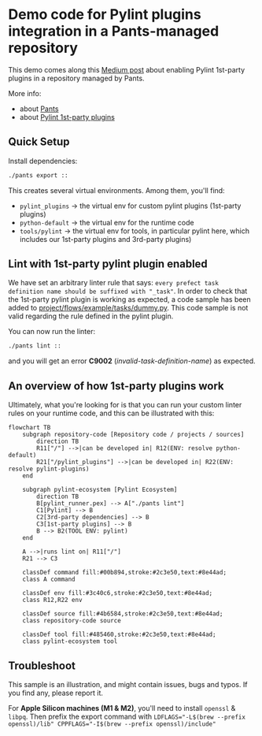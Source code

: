 # Demo code for Pylint plugins integration in a Pants-managed repository

This demo comes along this [Medium post](https://medium.com/doctrine/industrialized-python-code-with-pylint-plugins-in-pants-321d9cbad07a) about enabling Pylint 1st-party plugins in a repository managed by Pants.

More info:
* about [Pants](https://www.pantsbuild.org/)
* about [Pylint 1st-party plugins](https://pylint.pycqa.org/en/latest/development_guide/how_tos/custom_checkers.html)


## Quick Setup

Install dependencies:
```bash
./pants export ::
```

This creates several virtual environments. Among them, you'll find:
* `pylint_plugins` → the virtual env for custom pylint plugins (1st-party plugins)
* `python-default` → the virtual env for the runtime code
* `tools/pylint` → the virtual env for tools, in particular pylint here, which includes our 1st-party plugins and 3rd-party plugins)

## Lint with 1st-party pylint plugin enabled 

We have set an arbitrary linter rule that says: `every prefect task definition name should be suffixed with "_task"`.
In order to check that the 1st-party pylint plugin is working as expected, a code sample has been added to [project/flows/example/tasks/dummy.py](./project/flows/example/tasks/dummy.py). This code sample is not valid regarding the rule defined in the pylint plugin.

You can now run the linter:
```bash
./pants lint ::
```
and you will get an error **C9002** (_invalid-task-definition-name_) as expected.

## An overview of how 1st-party plugins work

Ultimately, what you're looking for is that you can run your custom linter rules on your runtime code, and this can be illustrated with this:
```mermaid
flowchart TB
    subgraph repository-code [Repository code / projects / sources]
        direction TB
        R11["/"] -->|can be developed in| R12(ENV: resolve python-default)
        R21["/pylint_plugins"] -->|can be developed in| R22(ENV: resolve pylint-plugins)
    end
    
    subgraph pylint-ecosystem [Pylint Ecosystem]
        direction TB
        B[pylint_runner.pex] --> A["./pants lint"]
        C1[Pylint] --> B
        C2[3rd-party dependencies] --> B
        C3[1st-party plugins] --> B
        B --> B2(TOOL ENV: pylint)
    end
    
    A -->|runs lint on| R11["/"]
    R21 --> C3
    
    classDef command fill:#00b894,stroke:#2c3e50,text:#8e44ad;
    class A command
    
    classDef env fill:#3c40c6,stroke:#2c3e50,text:#8e44ad;
    class R12,R22 env
    
    classDef source fill:#4b6584,stroke:#2c3e50,text:#8e44ad;
    class repository-code source
    
    classDef tool fill:#485460,stroke:#2c3e50,text:#8e44ad;
    class pylint-ecosystem tool
```

## Troubleshoot

This sample is an illustration, and might contain issues, bugs and typos. If you find any, please report it.

For **Apple Silicon machines (M1 & M2)**, you'll need to install `openssl` & `libpq`. Then prefix the export command with `LDFLAGS="-L$(brew --prefix openssl)/lib" CPPFLAGS="-I$(brew --prefix openssl)/include"`
